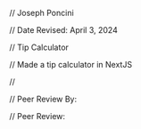 // Joseph Poncini

// Date Revised: April 3, 2024 

// Tip Calculator

// Made a tip calculator in NextJS

// 

// Peer Review By:

// Peer Review: